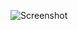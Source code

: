 ![Screenshot](https://raw.githubusercontent.com/Cryakl/Ultimate-RAT-Collection/refs/heads/main/SpyNote/SpyNote%206.4/Screenshot.png)
